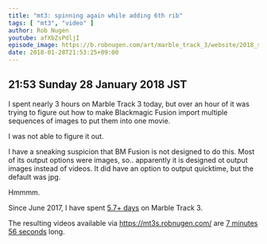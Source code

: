 ```yaml
---
title: "mt3: spinning again while adding 6th rib"
tags: [ "mt3", "video" ]
author: Rob Nugen
youtube: afXbZsPdljI
episode_image: https://b.robnugen.com/art/marble_track_3/website/2018_sep_02_mt3_placeholder.png
date: 2018-01-28T21:53:25+09:00
---
```


## 21:53 Sunday 28 January 2018 JST

I spent nearly 3 hours on Marble Track 3 today, but over an hour of it
was trying to figure out how to make Blackmagic Fusion import multiple
sequences of images to put them into one movie.

I was not able to figure it out.

I have a sneaking suspicion that BM Fusion is not designed to do
this.  Most of its output options were images, so.. apparently it is
designed ot output images instead of videos.  It did have an option to
output quicktime, but the default was jpg.

Hmmmm.

Since June 2017, I have spent
[5.7+ days](
http://grun1.com/utils/timeCalc.html?t1=4:14:42&c1=June%202017%204:14:42&t2=10:16:10&c2=July%202017%2010:16:10&t3=26:12:06&c3=Aug%202017%2026:12:06&t4=29:46:54&c4=Sep%202017%2029:46:54&t5=14:55:11&c5=Oct%202017%2014:55:11&t6=29:39:56&c6=Nov%202017%2029:39:56&t7=6:02:28&c7=Dec%202017%206:02:28&t8=1:36:11&c8=2%20Jan%202018&t9=1:21:57&c9=4%20Jan%202018&t10=36:20&c10=7%20Jan%202018&t11=2:00:16&c11=8%20Jan%202018&t12=1:18:52&t13=1:16:21&t14=55:44&t15=3:49&t16=1:23:37&c16=18%20Jan%202018&t17=1:02:05&t18=57:32&t19=54:29&t20=2:52:34&c20=28%20jan%202018&mode=0&fs3=1&ft2=1&f3t1=1&f4t0=1&d=:&o10=1&fps=
) on Marble Track 3.

The resulting videos available via https://mt3s.robnugen.com/ are
[7 minutes 56 seconds](
http://grun1.com/utils/timeCalc.html?t1=1:08&c1=skeleton%20arrives&t2=1:40&c2=oops%20after%20drawing%20circle%20on%20stage&t3=1:31&c3=attached%20bearing%20to%20stage&t4=2:03&c4=big%20curve%20ball&t5=1:34&c5=spinning%20again&mode=0&fs3=1&ft2=1&f3t1=1&f4t0=1&d=:&o1=1&fps=
) long.

